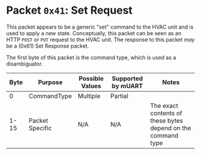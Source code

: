 # Packet `0x41`: Set Request

This packet appears to be a generic "set" command to the HVAC unit and is used to apply a new state. Conceptually, this
packet can be seen as an HTTP `POST` or `PUT` request to the HVAC unit. The response to this packet *may* be a 
(0x61) Set Response packet.

The first byte of this packet is the command type, which is used as a disambiguator.

| Byte | Purpose         | Possible Values | Supported by mUART | Notes                                                        |
|------|-----------------|-----------------|--------------------|--------------------------------------------------------------|
| 0    | CommandType     | Multiple        | Partial            |                                                              |
| 1-15 | Packet Specific | N/A             | N/A                | The exact contents of these bytes depend on the command type |